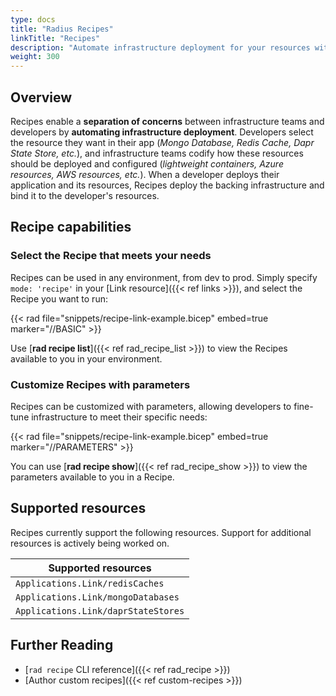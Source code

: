 ```yaml
---
type: docs
title: "Radius Recipes"
linkTitle: "Recipes"
description: "Automate infrastructure deployment for your resources with Radius recipes"
weight: 300
---
```


## Overview

Recipes enable a **separation of concerns** between infrastructure teams and developers by **automating infrastructure deployment**. Developers select the resource they want in their app (_Mongo Database, Redis Cache, Dapr State Store, etc._), and infrastructure teams codify how these resources should be deployed and configured (_lightweight containers, Azure resources, AWS resources, etc._). When a developer deploys their application and its resources, Recipes deploy the backing infrastructure and bind it to the developer's resources.

## Recipe capabilities

### Select the Recipe that meets your needs

Recipes can be used in any environment, from dev to prod. Simply specify `mode: 'recipe'` in your [Link resource]({{< ref links >}}), and select the Recipe you want to run:

{{< rad file="snippets/recipe-link-example.bicep" embed=true marker="//BASIC" >}}

Use [**rad recipe list**]({{< ref rad_recipe_list >}}) to view the Recipes available to you in your environment.

### Customize Recipes with parameters

Recipes can be customized with parameters, allowing developers to fine-tune infrastructure to meet their specific needs:

{{< rad file="snippets/recipe-link-example.bicep" embed=true marker="//PARAMETERS" >}}

You can use [**rad recipe show**]({{< ref rad_recipe_show >}}) to view the parameters available to you in a Recipe.

## Supported resources

Recipes currently support the following resources. Support for additional resources is actively being worked on.

| Supported resources | 
|---------------------|
| `Applications.Link/redisCaches` | 
| `Applications.Link/mongoDatabases` |
| `Applications.Link/daprStateStores` |

## Further Reading

- [`rad recipe` CLI reference]({{< ref rad_recipe >}})
- [Author custom recipes]({{< ref custom-recipes >}})